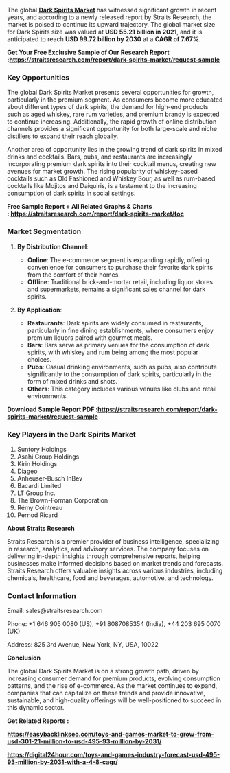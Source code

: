 <p>The global&nbsp;<strong><a href="https://straitsresearch.com/report/dark-spirits-market">Dark Spirits Market</a>&nbsp;</strong>has witnessed significant growth in recent years, and according to a newly released report by Straits Research, the market is poised to continue its upward trajectory. The global market size for Dark Spirits size was valued at&nbsp;<strong>USD 55.21 billion in 2021</strong>, and it is anticipated to reach&nbsp;<strong>USD 99.72 billion by 2030</strong>&nbsp;at a&nbsp;<strong>CAGR of 7.67%</strong>.</p>
<p><strong>Get Your Free Exclusive Sample of Our Research Report :<a href="https://straitsresearch.com/report/dark-spirits-market/request-sample">https://straitsresearch.com/report/dark-spirits-market/request-sample</a>&nbsp;</strong></p>
<h3><strong>Key Opportunities</strong></h3>
<p>The global Dark Spirits Market presents several opportunities for growth, particularly in the premium segment. As consumers become more educated about different types of dark spirits, the demand for high-end products such as aged whiskey, rare rum varieties, and premium brandy is expected to continue increasing. Additionally, the rapid growth of online distribution channels provides a significant opportunity for both large-scale and niche distillers to expand their reach globally.</p>
<p>Another area of opportunity lies in the growing trend of dark spirits in mixed drinks and cocktails. Bars, pubs, and restaurants are increasingly incorporating premium dark spirits into their cocktail menus, creating new avenues for market growth. The rising popularity of whiskey-based cocktails such as Old Fashioned and Whiskey Sour, as well as rum-based cocktails like Mojitos and Daiquiris, is a testament to the increasing consumption of dark spirits in social settings.</p>
<p><strong>Free Sample Report + All Related Graphs &amp; Charts :&nbsp;<a href="https://straitsresearch.com/report/dark-spirits-market/toc">https://straitsresearch.com/report/dark-spirits-market/toc</a>&nbsp;</strong></p>
<h3><strong>Market Segmentation</strong></h3>
<ol>
<li>
<p><strong>By Distribution Channel</strong>:</p>
<ul>
<li><strong>Online</strong>: The e-commerce segment is expanding rapidly, offering convenience for consumers to purchase their favorite dark spirits from the comfort of their homes.</li>
<li><strong>Offline</strong>: Traditional brick-and-mortar retail, including liquor stores and supermarkets, remains a significant sales channel for dark spirits.</li>
</ul>
</li>
<li>
<p><strong>By Application</strong>:</p>
<ul>
<li><strong>Restaurants</strong>: Dark spirits are widely consumed in restaurants, particularly in fine dining establishments, where consumers enjoy premium liquors paired with gourmet meals.</li>
<li><strong>Bars</strong>: Bars serve as primary venues for the consumption of dark spirits, with whiskey and rum being among the most popular choices.</li>
<li><strong>Pubs</strong>: Casual drinking environments, such as pubs, also contribute significantly to the consumption of dark spirits, particularly in the form of mixed drinks and shots.</li>
<li><strong>Others</strong>: This category includes various venues like clubs and retail environments.</li>
</ul>
</li>
</ol>
<p><strong>Download Sample Report PDF :<a href="https://straitsresearch.com/report/dark-spirits-market/request-sample">https://straitsresearch.com/report/dark-spirits-market/request-sample</a>&nbsp;</strong></p>
<h3><strong>Key Players in the Dark Spirits Market</strong></h3>
<ol>
<li>Suntory Holdings</li>
<li>Asahi Group Holdings</li>
<li>Kirin Holdings</li>
<li>Diageo</li>
<li>Anheuser-Busch InBev</li>
<li>Bacardi Limited</li>
<li>LT Group Inc.</li>
<li>The Brown-Forman Corporation</li>
<li>R&eacute;my Cointreau</li>
<li>Pernod Ricard</li>
</ol>
<p><strong>About Straits Research</strong></p>
<p>Straits Research is a premier provider of business intelligence, specializing in research, analytics, and advisory services. The company focuses on delivering in-depth insights through comprehensive reports, helping businesses make informed decisions based on market trends and forecasts. Straits Research offers valuable insights across various industries, including chemicals, healthcare, food and beverages, automotive, and technology.</p>
<h3><strong>Contact Information</strong></h3>
<p>Email: <a>sales@straitsresearch.com</a></p>
<p>Phone: +1 646 905 0080 (US), +91 8087085354 (India), +44 203 695 0070 (UK)</p>
<p>Address: 825 3rd Avenue, New York, NY, USA, 10022</p>
<p><strong>Conclusion</strong></p>
<p>The global Dark Spirits Market is on a strong growth path, driven by increasing consumer demand for premium products, evolving consumption patterns, and the rise of e-commerce. As the market continues to expand, companies that can capitalize on these trends and provide innovative, sustainable, and high-quality offerings will be well-positioned to succeed in this dynamic sector.</p>
<p><strong>Get Related Reports :&nbsp;</strong></p>
<p><strong><a href="https://easybacklinkseo.com/toys-and-games-market-to-grow-from-usd-301-21-million-to-usd-495-93-million-by-2031/">https://easybacklinkseo.com/toys-and-games-market-to-grow-from-usd-301-21-million-to-usd-495-93-million-by-2031/</a></strong></p>
<p><strong><a href="https://digital24hour.com/toys-and-games-industry-forecast-usd-495-93-million-by-2031-with-a-4-8-cagr/">https://digital24hour.com/toys-and-games-industry-forecast-usd-495-93-million-by-2031-with-a-4-8-cagr/</a><br /></strong></p>
